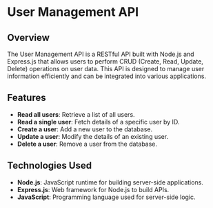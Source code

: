 # User Management API

## Overview

The User Management API is a RESTful API built with Node.js and Express.js that allows users to perform CRUD (Create, Read, Update, Delete) operations on user data. This API is designed to manage user information efficiently and can be integrated into various applications.

## Features

-  **Read all users**: Retrieve a list of all users.
-  **Read a single user**: Fetch details of a specific user by ID.
-  **Create a user**: Add a new user to the database.
-  **Update a user**: Modify the details of an existing user.
-  **Delete a user**: Remove a user from the database.

## Technologies Used

-  **Node.js**: JavaScript runtime for building server-side applications.
-  **Express.js**: Web framework for Node.js to build APIs.
-  **JavaScript**: Programming language used for server-side logic.

